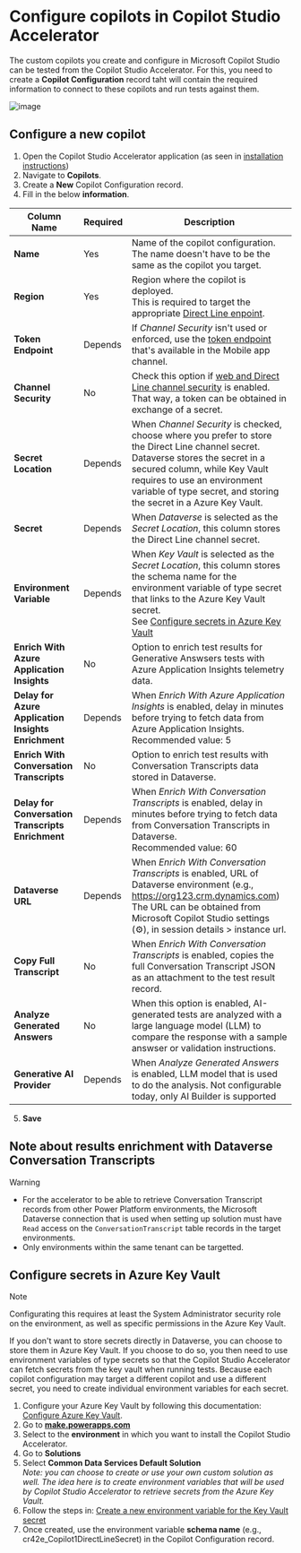 # Configure copilots in Copilot Studio Accelerator

The custom copilots you create and configure in Microsoft Copilot Studio can be tested from the Copilot Studio Accelerator.
For this, you need to create a **Copilot Configuration** record taht will contain the required information to connect to these copilots and run tests against them.

![image](https://github.com/microsoft/Powercat-Copilotstudio-Accelerator/assets/37898885/966503f4-bc93-4914-81e0-59b7be9df25f)

## Configure a new copilot 

1. Open the Copilot Studio Accelerator application (as seen in [installation instructions](./INSTALLATION_INSTRUCTIONS.md#access-the-copilot-studio-accelerator-app))
2. Navigate to **Copilots**.
3. Create a **New** Copilot Configuration record.
4. Fill in the below **information**.

| Column Name | Required | Description | 
| --- | --- | --- |
| **Name** | Yes | Name of the copilot configuration. <br> The name doesn't have to be the same as the copilot you target. |
| **Region** | Yes | Region where the copilot is deployed. <br> This is required to target the appropriate [Direct Line enpoint](https://learn.microsoft.com/azure/bot-service/rest-api/bot-framework-rest-direct-line-3-0-api-reference?view=azure-bot-service-4.0). |
| **Token Endpoint** | Depends | If _Channel Security_ isn't used or enforced, use the [token endpoint](https://learn.microsoft.com/microsoft-copilot-studio/publication-connect-bot-to-custom-application#retrieve-your-copilot-studio-copilot-parameters) that's available in the Mobile app channel. |
| **Channel Security** | No |  Check this option if [web and Direct Line channel security](https://learn.microsoft.com/microsoft-copilot-studio/configure-web-security) is enabled. <br> That way, a token can be obtained in exchange of a secret. |
| **Secret Location** | Depends | When _Channel Security_ is checked, choose where you prefer to store the Direct Line channel secret. <br> Dataverse stores the secret in a secured column, while Key Vault requires to use an environment variable of type secret, and storing the secret in a Azure Key Vault. |
| **Secret** | Depends | When _Dataverse_ is selected as the _Secret Location_, this column stores the Direct Line channel secret. |
| **Environment Variable** | Depends | When _Key Vault_ is selected as the _Secret Location_, this column stores the schema name for the environment variable of type secret that links to the Azure Key Vault secret. <br> See [Configure secrets in Azure Key Vault](./CONFIGURE_COPILOTS.md#configure-secrets-in-azure-key-vault)|
| **Enrich With Azure Application Insights** | No | Option to enrich test results for Generative Answsers tests with Azure Application Insights telemetry data. |
| **Delay for Azure Application Insights Enrichment** | Depends | When _Enrich With Azure Application Insights_ is enabled, delay in minutes before trying to fetch data from Azure Application Insights. <br> Recommended value: 5 |
| **Enrich With Conversation Transcripts** | No | Option to enrich test results with Conversation Transcripts data stored in Dataverse. |
| **Delay for Conversation Transcripts Enrichment** | Depends | When _Enrich With Conversation Transcripts_ is enabled, delay in minutes before trying to fetch data from Conversation Transcripts in Dataverse. <br> Recommended value: 60 |
| **Dataverse URL** | Depends | When _Enrich With Conversation Transcripts_ is enabled, URL of Dataverse environment (e.g., https://org123.crm.dynamics.com) <br> The URL can be obtained from Microsoft Copilot Studio settings (⚙️), in session details > instance url. |
| **Copy Full Transcript** | No | When _Enrich With Conversation Transcripts_ is enabled, copies the full Conversation Transcript JSON as an attachment to the test result record. |
| **Analyze Generated Answers** | No | When this option is enabled, AI-generated tests are analyzed with a large language model (LLM) to compare the response with a sample answser or validation instructions. |
| **Generative AI Provider** | Depends | When _Analyze Generated Answers_ is enabled, LLM model that is used to do the analysis. Not configurable today, only AI Builder is supported |

5. **Save**

## Note about results enrichment with Dataverse Conversation Transcripts

> [!WARNING]
> - For the accelerator to be able to retrieve Conversation Transcript records from other Power Platform environments, the Microsoft Dataverse connection that is used when setting up solution must have `Read` access on the `ConversationTranscript` table records in the target environments.
> - Only environments within the same tenant can be targetted.

## Configure secrets in Azure Key Vault

> [!NOTE]
> Configurating this requires at least the System Administrator security role on the environment, as well as specific permissions in the Azure Key Vault.

If you don't want to store secrets directly in Dataverse, you can choose to store them in Azure Key Vault.
If you choose to do so, you then need to use environment variables of type secrets so that the Copilot Studio Accelerator can fetch secrets from the key vault when running tests.
Because each copilot configuration may target a different copilot and use a different secret, you need to create individual environment variables for each secret.

1. Configure your Azure Key Vault by following this documentation: [Configure Azure Key Vault](https://learn.microsoft.com/power-apps/maker/data-platform/environmentvariables-azure-key-vault-secrets#configure-azure-key-vault).
2. Go to **[make.powerapps.com](https://make.powerapps.com/)**
3. Select to the **environment** in which you want to install the Copilot Studio Accelerator.
4. Go to **Solutions**
5. Select **Common Data Services Default Solution** <br>
   _Note: you can choose to create or use your own custom solution as well. The idea here is to create environment variables that will be used by Copilot Studio Accelerator to retrieve secrets from the Azure Key Vault._
6. Follow the steps in: [Create a new environment variable for the Key Vault secret](https://learn.microsoft.com/power-apps/maker/data-platform/environmentvariables-azure-key-vault-secrets#create-a-new-environment-variable-for-the-key-vault-secret)
7. Once created, use the environment variable **schema name** (e.g., cr42e_Copilot1DirectLineSecret) in the Copilot Configuration record.



